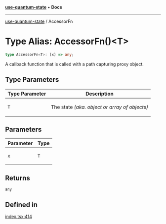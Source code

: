 [**use-quantum-state**](README.md) • **Docs**

---

[use-quantum-state](README.md) / AccessorFn

# Type Alias: AccessorFn()\<T>

```ts
type AccessorFn<T>: (x) => any;
```

A callback function that is called with a path capturing proxy object.

## Type Parameters

<table>
<thead>
<tr>
<th>Type Parameter</th>
<th>Description</th>
</tr>
</thead>
<tbody>
<tr>
<td>

`T`

</td>
<td>

The state _(aka. object or array of objects)_

</td>
</tr>
</tbody>
</table>

## Parameters

<table>
<thead>
<tr>
<th>Parameter</th>
<th>Type</th>
</tr>
</thead>
<tbody>
<tr>
<td>

`x`

</td>
<td>

`T`

</td>
</tr>
</tbody>
</table>

## Returns

`any`

## Defined in

[index.tsx:414](https://github.com/HoodieCollin/use-quantum-state/blob/b5be9cac7feb0254cc96c4bd8b196d5cd6e74920/src/index.tsx#L414)
